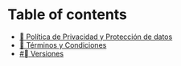 # Table of contents

* [📌 Política de Privacidad y Protección de datos](README.md)
* [📌 Términos y Condiciones](terminos-y-condiciones.md)
* [#⃣ Versiones](versiones.md)
